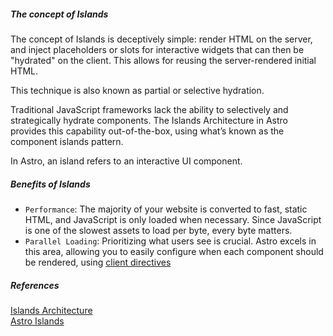 ##### The concept of Islands

The concept of Islands is deceptively simple: render HTML on the server, and inject placeholders or slots for interactive widgets that can then be "hydrated" on the client. This allows for reusing the server-rendered initial HTML.

This technique is also known as partial or selective hydration.

Traditional JavaScript frameworks lack the ability to selectively and strategically hydrate components. The Islands Architecture in Astro provides this capability out-of-the-box, using what’s known as the component islands pattern.

In Astro, an island refers to an interactive UI component.

##### Benefits of Islands

- `Performance`: The majority of your website is converted to fast, static HTML, and JavaScript is only loaded when necessary. Since JavaScript is one of the slowest assets to load per byte, every byte matters.
- `Parallel Loading`: Prioritizing what users see is crucial. Astro excels in this area, allowing you to easily configure when each component should be rendered, using <a href="https://docs.astro.build/en/reference/directives-reference/#client-directives" target="_blank">client directives</a>

##### References

<a href="https://jasonformat.com/islands-architecture/" target="_blank">Islands Architecture</a><br>
<a href="https://docs.astro.build/en/concepts/islands/" target="_blank">Astro Islands</a>

